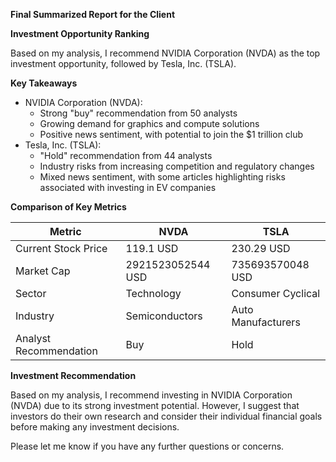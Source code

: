**Final Summarized Report for the Client**

**Investment Opportunity Ranking**

Based on my analysis, I recommend NVIDIA Corporation (NVDA) as the top investment opportunity, followed by Tesla, Inc. (TSLA). 

**Key Takeaways**

* NVIDIA Corporation (NVDA):
	+ Strong "buy" recommendation from 50 analysts
	+ Growing demand for graphics and compute solutions
	+ Positive news sentiment, with potential to join the $1 trillion club
* Tesla, Inc. (TSLA):
	+ "Hold" recommendation from 44 analysts
	+ Industry risks from increasing competition and regulatory changes
	+ Mixed news sentiment, with some articles highlighting risks associated with investing in EV companies

**Comparison of Key Metrics**

| Metric | NVDA | TSLA |
| --- | --- | --- |
| Current Stock Price | 119.1 USD | 230.29 USD |
| Market Cap | 2921523052544 USD | 735693570048 USD |
| Sector | Technology | Consumer Cyclical |
| Industry | Semiconductors | Auto Manufacturers |
| Analyst Recommendation | Buy | Hold |

**Investment Recommendation**

Based on my analysis, I recommend investing in NVIDIA Corporation (NVDA) due to its strong investment potential. However, I suggest that investors do their own research and consider their individual financial goals before making any investment decisions.

Please let me know if you have any further questions or concerns.